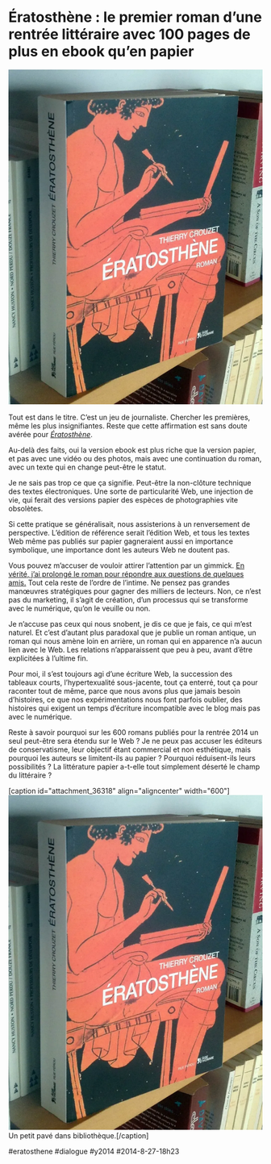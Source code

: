 # Ératosthène : le premier roman d’une rentrée littéraire avec 100 pages de plus en ebook qu’en papier

![](_i/betabook.webp)

Tout est dans le titre. C’est un jeu de journaliste. Chercher les premières, même les plus insignifiantes. Reste que cette affirmation est sans doute avérée pour *[Ératosthène](../../page/eratosthene)*.

Au-delà des faits, oui la version ebook est plus riche que la version papier, et pas avec une vidéo ou des photos, mais avec une continuation du roman, avec un texte qui en change peut-être le statut.

Je ne sais pas trop ce que ça signifie. Peut-être la non-clôture technique des textes électroniques. Une sorte de particularité Web, une injection de vie, qui ferait des versions papier des espèces de photographies vite obsolètes.

Si cette pratique se généralisait, nous assisterions à un renversement de perspective. L’édition de référence serait l’édition Web, et tous les textes Web même pas publiés sur papier gagneraient aussi en importance symbolique, une importance dont les auteurs Web ne doutent pas.

Vous pouvez m’accuser de vouloir attirer l’attention par un gimmick. [En vérité, j’ai prolongé le roman pour répondre aux questions de quelques amis.](garder-ses-droits-numeriques-cest-rester-auteur.md) Tout cela reste de l’ordre de l’intime. Ne pensez pas grandes manœuvres stratégiques pour gagner des milliers de lecteurs. Non, ce n’est pas du marketing, il s’agit de création, d’un processus qui se transforme avec le numérique, qu’on le veuille ou non.

Je n’accuse pas ceux qui nous snobent, je dis ce que je fais, ce qui m’est naturel. Et c’est d’autant plus paradoxal que je publie un roman antique, un roman qui nous amène loin en arrière, un roman qui en apparence n’a aucun lien avec le Web. Les relations n’apparaissent que peu à peu, avant d’être explicitées à l’ultime fin.

Pour moi, il s’est toujours agi d’une écriture Web, la succession des tableaux courts, l’hypertexualité sous-jacente, tout ça enterré, tout ça pour raconter tout de même, parce que nous avons plus que jamais besoin d’histoires, ce que nos expérimentations nous font parfois oublier, des histoires qui exigent un temps d’écriture incompatible avec le blog mais pas avec le numérique.

Reste à savoir pourquoi sur les 600 romans publiés pour la rentrée 2014 un seul peut-être sera étendu sur le Web ? Je ne peux pas accuser les éditeurs de conservatisme, leur objectif étant commercial et non esthétique, mais pourquoi les auteurs se limitent-ils au papier ? Pourquoi réduisent-ils leurs possibilités ? La littérature papier a-t-elle tout simplement déserté le champ du littéraire ?

[caption id="attachment\_36318" align="aligncenter" width="600"]![Un petit pavé dans bibliothèque.](_i/betabook.webp) Un petit pavé dans bibliothèque.[/caption]



#eratosthene #dialogue #y2014 #2014-8-27-18h23
